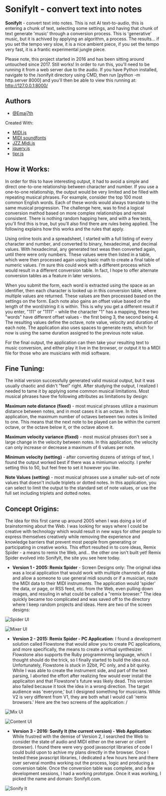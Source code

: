 
# SonifyIt - convert text into notes

**SonifyIt** - convert text into notes. This is not AI text-to-audio, this is entering a chunk of text, selecting some settings, and having that chunk of text generate 'music' through a conversion process. This is 'generative' music, but it is achived by applying an algorithm, a process. The results... if you set the tempo very slow, it is a nice ambient piece, if you set the tempo very fast, it is a frantic experimental jungle piece.

Please note, this project started in 2016 and has been sitting around untouched since 2017. Still works! In order to run this, you'll need to be running it from a web server due to the audio. If you have Python installed, navigate to the /sonifyit directory using CMD, then run [python -m http.server 8000] and you'll then be able to view this running at: http://127.0.0.1:8000/

## Authors

- [@Emaj7th](https://www.github.com/Emaj7th)


Created With:
- [MIDI.js](https://github.com/mudcube/MIDI.js)
- [MIDI soundfonts](https://github.com/gleitz/midi-js-soundfonts)
- [JZZ.Midi.js](https://github.com/jazz-soft/JZZ)
- [jquery.js](http://jquery.com/)
- [tipr.js](http://www.tipue.com/tipr/)


## How it Works:

In order for this to have interesting output, it had to avoid a simple and direct one-to-one relationship between character and number. If you use a one-to-one relationship, the output would be very limited and be filled with repeating musical phrases. For example, consider the top 100 most common English words. Each of these words would always translate to the same musical progression. The challenge here, was to find a logical conversion method based on more complex relationships and remain consistent. There is nothing random happing here, and with a few tests, you'll find this is true, but you'll also find there are rules being applied. The following explains how this works and the rules that apply.

Using online tools and a spreadsheet, I started with a full listing of every character and number, and converted to binary, hexadecimal, and decimal values. With hexadecimal, any generated text weas then converted again, until there were only numbers. These values were then listed in a table, which were then processed again using basic math to create a final table of numeric values. I'm sure this could work with a different process which would result in a different conversion table. In fact, I hope to offer alternate conversion tables as a feature in later versions.

When you submit the form, each word is extracted using the space as an identifier, then each character is looked up in this conversion table, where multiple values are returned. These values are then processed based on the settings on the form. Each note also gains an offset value based on the length of the word/string it is within. This is why you get a different result if you enter, "111" or "1111" - while the character "1" has a mapping, these two "words" have different offset values - the first being 3, the second being 4. The resulting values define the octave, note value, velocity and duration of each note. The application also uses spaces to generate rests, which for now is using the same duration assigned to the previous note value.

For the final output, the application can then take your resulting text to music conversion, and either play it live in the browser, or output it to a MIDI file for those who are musicians with midi software.

## Fine Tuning:

The initial version successfully generated valid musical output, but it was usually chaotic and didn't "feel" right. After studying the output, I realized I needed to tame it by applying some common musical limitations. Most musical phrases have the following attributes as limitations by design:

**Maximum note distance (fixed)** - most musical phrases utilize a maximum distance between notes, and in most cases it is an octave. In this application, the maximum number of octaves between two notes is limited to one. This means that the next note to be played can be within the current octave, or the octave below it, or the octave above it.

**Maximum velocity variance (fixed)** - most musical phrases don't see a large change in the velocity between notes. In this application, the velocity can only increase or decrease a maximum of 6 values per note.

**Minimum velocity (setting)** - after converting dozens of strings of text, I found the output worked best if there was a mimiumun velocity. I prefer setting this to 50, but feel free to set it however you like.

**Note Values (setting)** - most musical phrases use a smaller sub-set of note values that doesn't include triplets or dotted notes. In this application, you can select to limit the output to the standard set of note values, or use the full set including triplets and dotted notes.

## Concept Origins:

The idea for this first came up around 2005 when I was doing a lot of brainstorming about the Web. I was looking for ways where I could be creative with technology which would result in new ways for other people to express themselves creatively while removing the experience and knowledge barriers that prevent most people from generating or participating in creative works. This effort resulted in to core ideas, Remix Spider - a means to remix the Web, and... the other one isn't built yet! Remix Spider evolved into SonifyIt, the site you see here today.

- **Version 1 - 2005: Remix Spider** - Screen Designs only: The original idea was a local application that would work with multiple channels of data and allow a someone to use general midi sounds or if a musician, route the MIDI data to their MIDI instruments. The application would 'spider' the data, or page, or RSS feed, etc. from the Web, even pulling down images, and resuling in what could be called a "remix browser." The idea quickly became too complicated and was saved off to the directory where I keep random projects and ideas. Here are two of the screen designs:

![Spider UI](img/Remix_Spider_V1_SpiderUI.png)

![Mixer UI](img/Remix_Spider_V1_Mixer.png)

- **Version 2 - 2015: Remix Spider - PC Application**: I found a development solution called Flowstone that would allow you to create PC applications, and more specifically, the means to create a virtual synthesizer. Flowstone also supports the Ruby programminmg language, which I thought should do the trick, so I finally started to build the idea out. Unfortunately, Flowstone is stuck in 32bit, PC only, and a bit quirky. While I was able to create the instrument side, and part of the text parsing, I aborted the effort after realizing few would ever install the applicaiton and that Flowstone's future was likely dead. This version also failed because it took the idea in a wrong direction. The target audience was 'everyone,' but I designed something for musicians. While V2 is very different from V1, they are both what I would call 'remix browsers.' Here are the two screens of the application:  / 

![Mix UI](img/Remix_Spider_V2_Mix.png)

![Content UI](img/Remix_Spider_V2_Content.png)

- **Version 3 - 2016: Sonify It (the current version) - Web Application**: While frustred with the demise of Version 2, I searched the Web to consider the state of audio and MIDI either on the server or client (browser). I found there were very good javascript libraries of code I could build upon to achive my plans directly in the browser. Once I tested these javascript libraries, I dedicated a few hours here and there over serveral months working out the process, logic and producing a conversion table. Once the conversion table was complete, and a few development sessions, I had a working prototype. Once it was working, I picked the name and domain: SonifyIt.com.

![Sonify It](img/SonifyIt_V3.png)
